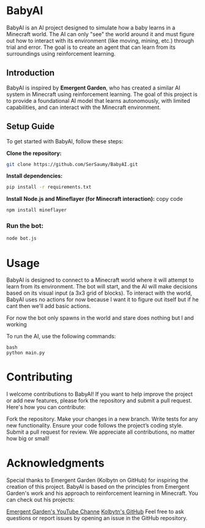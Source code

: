 # BabyAI

BabyAI is an AI project designed to simulate how a baby learns in a Minecraft world. The AI can only "see" the world around it and must figure out how to interact with its environment (like moving, mining, etc.) through trial and error. The goal is to create an agent that can learn from its surroundings using reinforcement learning.

## Introduction
BabyAI is inspired by **Emergent Garden**, who has created a similar AI system in Minecraft using reinforcement learning. The goal of this project is to provide a foundational AI model that learns autonomously, with limited capabilities, and can interact with the Minecraft environment.

## Setup Guide
To get started with BabyAI, follow these steps:

**Clone the repository:**
   ```bash
   git clone https://github.com/SerSaumy/BabyAI.git
```
**Install dependencies:**
```bash
pip install -r requirements.txt
```
**Install Node.js and Mineflayer (for Minecraft interaction):**
copy code
```bash
npm install mineflayer
```
### Run the bot:
```bash
node bot.js
```
# Usage
BabyAI is designed to connect to a Minecraft world where it will attempt to learn from its environment. The bot will start, and the AI will make decisions based on its visual input (a 3x3 grid of blocks). To interact with the world, BabyAI uses no actions for now because I want it to figure out itself but if he cant then we'll add basic actions.

For now the bot only spawns in the world and stare does nothing but I and working

To run the AI, use the following commands:
``` 
bash
python main.py
```
# Contributing
I welcome contributions to BabyAI! If you want to help improve the project or add new features, please fork the repository and submit a pull request. Here's how you can contribute:

Fork the repository.
Make your changes in a new branch.
Write tests for any new functionality.
Ensure your code follows the project’s coding style.
Submit a pull request for review.
We appreciate all contributions, no matter how big or small!

# Acknowledgments
Special thanks to Emergent Garden (Kolbytn on GitHub) for inspiring the creation of this project. BabyAI is based on the principles from Emergent Garden's work and his approach to reinforcement learning in Minecraft. You can check out his projects:

[Emergent Garden's YouTube Channe](https://www.youtube.com/@EmergentGarden)
[Kolbytn's GitHub](https://www.github.com/koblynt)
Feel free to ask questions or report issues by opening an issue in the GitHub repository.

